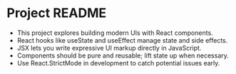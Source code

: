# Project README

- This project explores building modern UIs with React components.
- React hooks like useState and useEffect manage state and side effects.
- JSX lets you write expressive UI markup directly in JavaScript.
- Components should be pure and reusable; lift state up when necessary.
- Use React.StrictMode in development to catch potential issues early.
